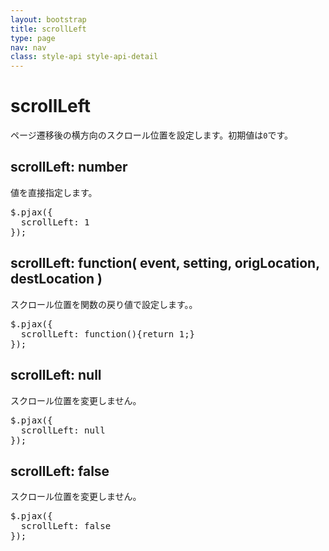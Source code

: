 ```yaml
---
layout: bootstrap
title: scrollLeft
type: page
nav: nav
class: style-api style-api-detail
---
```


# scrollLeft
ページ遷移後の横方向のスクロール位置を設定します。初期値は`0`です。

## scrollLeft: number
値を直接指定します。

<pre class="sh brush: js;">
$.pjax({
  scrollLeft: 1
});
</pre>

## scrollLeft: function( event, setting, origLocation, destLocation )
スクロール位置を関数の戻り値で設定します。。

<pre class="sh brush: js;">
$.pjax({
  scrollLeft: function(){return 1;}
});
</pre>

## scrollLeft: null
スクロール位置を変更しません。

<pre class="sh brush: js;">
$.pjax({
  scrollLeft: null
});
</pre>

## scrollLeft: false
スクロール位置を変更しません。

<pre class="sh brush: js;">
$.pjax({
  scrollLeft: false
});
</pre>
